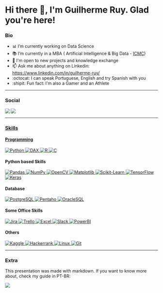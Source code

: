 Hi there 👋, I'm Guilherme Ruy. Glad you're here!
=================================

<h3>Bio</h3>

- :bar_chart: I’m currently working on Data Science
- :books: I’m currently in a MBA ( Artificial Intelligence & Big Data - <a href="https://www.linkedin.com/school/icmc-usp/">ICMC</a>)
- 🤝  I'm open to new projects and knowledge exchange
- 📫 Ask me about anything on Linkedin: https://www.linkedin.com/in/guilherme-ruy/
- :octocat: I can speak Portuguese, English and try Spanish with you
- :shipit: Fun fact: I'm also a Gamer and an Athlete

------------------
<h3>Social</h3>
  <p align="left"> <a href="https://www.linkedin.com/in/guilherme-ruy/" target="_blank" rel="noreferrer"><img src="https://img.shields.io/badge/LinkedIn-0077B5?style=for-the-badge&logo=linkedin&logoColor=white" /
  <p align="left"> <a href="https://dataruy.wordpress.com/" target="_blank" rel="noreferrer"><img src="https://img.shields.io/badge/Personal_Blog_(👨‍🏭🚧❗)-%23117AC9.svg?style=for-the-badge&logo=WordPress&logoColor=white" /</a>
</p>
  
------------------
<h3>Skills</h3>

<h4>Programming</h4>
  <a href="https://www.python.org/" target="_blank" rel="noreferrer"> <img src="https://img.shields.io/badge/Python-FFD43B?style=for-the-badge&logo=python&logoColor=blue" alt="Python" /> </a>
  <a href="https://learn.microsoft.com/pt-br/dax/" target="_blank" rel="noreferrer"> <img src="https://img.shields.io/badge/DAX-F2C811?style=for-the-badge&logo=Power%20BI&logoColor=black" alt="DAX" /> </a>
  <a href="https://www.r-project.org/" target="_blank" rel="noreferrer"> <img src="https://img.shields.io/badge/r-%23276DC3.svg?style=for-the-badge&logo=r&logoColor=white" alt="R" /> </a>
  <a href="https://devdocs.io/c/" target="_blank" rel="noreferrer"> <img src="https://img.shields.io/badge/c-%2300599C.svg?style=for-the-badge&logo=c&logoColor=white" alt="C" /> </a>
</p>

<h4>Python based Skills</h4>
<p align="left">
    <a href="https://pandas.pydata.org/" target="_blank" rel="noreferrer"> <img src="https://img.shields.io/badge/pandas-%23150458.svg?style=for-the-badge&logo=pandas&logoColor=white" alt="Pandas" /> </a>
    <a href="https://numpy.org/" target="_blank" rel="noreferrer"> <img src="https://img.shields.io/badge/numpy-%23013243.svg?style=for-the-badge&logo=numpy&logoColor=white" alt="NumPy" /> </a>
  <a href="https://opencv.org/" target="_blank" rel="noreferrer"> <img src="https://img.shields.io/badge/opencv-%23white.svg?style=for-the-badge&logo=opencv&logoColor=white" alt="OpenCV" /> </a>
  <a href="https://matplotlib.org/" target="_blank" rel="noreferrer"> <img src="https://img.shields.io/badge/Matplotlib-%23ffffff.svg?style=for-the-badge&logo=Matplotlib&logoColor=black" alt="Matplotlib" /> </a>
  <a href="https://scikit-learn.org/stable/" target="_blank" rel="noreferrer"> <img src="https://img.shields.io/badge/scikit--learn-%23F7931E.svg?style=for-the-badge&logo=scikit-learn&logoColor=white" alt="Scikit-Learn" /> </a>
  <a href="https://www.tensorflow.org/resources/learn-ml?gad=1&gclid=Cj0KCQjw6cKiBhD5ARIsAKXUdyYAtaJkFdRrw9mBrmTiFJyOuPW8JoSxOERtWDldz0dk3NS83NKnT4caAhSvEALw_wcB&hl=pt-br" target="_blank" rel="noreferrer"> <img src="https://img.shields.io/badge/TensorFlow-%23FF6F00.svg?style=for-the-badge&logo=TensorFlow&logoColor=white" alt="TensorFlow" /> </a>
  <a href="https://keras.io/" target="_blank" rel="noreferrer"> <img src="https://img.shields.io/badge/Keras-%23D00000.svg?style=for-the-badge&logo=Keras&logoColor=white" alt="Keras" /> </a>
</p>
  
<h4>Database</h4>
<p align="left">
  <a href="https://www.postgresql.org/" target="_blank" rel="noreferrer"> <img src="https://img.shields.io/badge/postgres-%23316192.svg?style=for-the-badge&logo=postgresql&logoColor=white" alt="PostgreSQL" /> </a>
  <a href="https://marketplace.hitachivantara.com/pentaho/" target="_blank" rel="noreferrer"> <img src="https://img.shields.io/badge/Pentaho-52B0E7?style=for-the-badge&logo=Sequelize&logoColor=white" alt="Pentaho" /> </a>
  <a href="https://www.oracle.com/br/database/technologies/appdev/plsql.html" target="_blank" rel="noreferrer"> <img src="https://img.shields.io/badge/PLSQL-F80000?style=for-the-badge&logo=oracle&logoColor=black" alt="OracleSQL" /> </a>
</p>
  
<h4>Some Office Skills</h4>
<p align="left">
  <a href="https://www.atlassian.com/software/jira?&aceid=&adposition=&adgroup=144583555677&campaign=19313279983&creative=642044821568&device=c&keyword=jira&matchtype=e&network=g&placement=&ds_kids=p74591032830&ds_e=GOOGLE&ds_eid=700000001558501&ds_e1=GOOGLE&gclid=Cj0KCQjw6cKiBhD5ARIsAKXUdyYfa1CghMQ4QGYO17QebBzlB4a1y_iviVof6oW2RlQvS34P9hjNdgMaAoAfEALw_wcB&gclsrc=aw.ds" target="_blank" rel="noreferrer"> <img src="https://img.shields.io/badge/jira-%230A0FFF.svg?style=for-the-badge&logo=jira&logoColor=white" alt="Jira" /> </a>
  <a href="https://trello.com/pt-BR?&aceid=&adposition=&adgroup=148159506607&campaign=19269516466&creative=641463051732&device=c&keyword=trello&matchtype=e&network=g&placement=&ds_kids=p74543507295&ds_e=GOOGLE&ds_eid=700000001557344&ds_e1=GOOGLE&gad=1&gclid=Cj0KCQjw6cKiBhD5ARIsAKXUdyb9_HPES0PQORqA0mCQ1Je_hXCSnZfDFoLBO5liLDm6vNbu8G6X6lUaApJDEALw_wcB&gclsrc=aw.ds" target="_blank" rel="noreferrer"> <img src="https://img.shields.io/badge/Trello-%23026AA7.svg?style=for-the-badge&logo=Trello&logoColor=white" alt="Trello" /> </a>
  <a href="https://www.microsoft.com/pt-br/microsoft-365/excel" target="_blank" rel="noreferrer"> <img src="https://img.shields.io/badge/Microsoft_Excel-217346?style=for-the-badge&logo=microsoft-excel&logoColor=white" alt="Excel" /> </a>
  <a href="https://slack.com/intl/pt-br" target="_blank" rel="noreferrer"> <img src="https://img.shields.io/badge/Slack-4A154B?style=for-the-badge&logo=slack&logoColor=white" alt="Slack" /> </a>
  <a href="https://powerbi.microsoft.com/pt-br/" target="_blank" rel="noreferrer"> <img src="https://img.shields.io/badge/PowerBI-F2C811?style=for-the-badge&logo=Power%20BI&logoColor=white" alt="PowerBI" /> </a>
</p>
  
<h4>Others</h4>
<p align="left">
  <a href="https://www.kaggle.com/ruygui" target="_blank" rel="noreferrer"> <img src="https://img.shields.io/badge/Kaggle-035a7d?style=for-the-badge&logo=kaggle&logoColor=white" alt="Kaggle" /> </a>
  <a href="https://img.shields.io/badge/-Hackerrank-2EC866?style=for-the-badge&logo=HackerRank&logoColor=white)
https://www.hackerrank.com/guiruy_py" target="_blank" rel="noreferrer"> <img src="https://img.shields.io/badge/-Hackerrank-2EC866?style=for-the-badge&logo=HackerRank&logoColor=white" alt="Hackerrank" /> </a>
  <a href="https://ubuntu.com/download" target="_blank" rel="noreferrer"> <img src="https://img.shields.io/badge/Linux-FCC624?style=for-the-badge&logo=linux&logoColor=black" alt="Linux" /> </a>
  <a href="https://git-scm.com/" target="_blank" rel="noreferrer"> <img src="https://img.shields.io/badge/git-%23F05033.svg?style=for-the-badge&logo=git&logoColor=white" alt="Git" /> </a>
</p>

------------------
  
<h3>Extra</h3>

This presentation was made with markdown. If you want to know more about, check my guide in PT-BR:<br>
<p align="left">
<a href="https://github.com/GuilhermeRuy97/Estudos-Diversos/blob/main/markdown-PT/linguagem-markdown.md" target="_blank" rel="noreferrer">
<img src="https://img.shields.io/badge/Markdown-000000?style=for-the-badge&logo=markdown&logoColor=white alt="Markdown" /></a>
</p> 
                                                                                                                       
